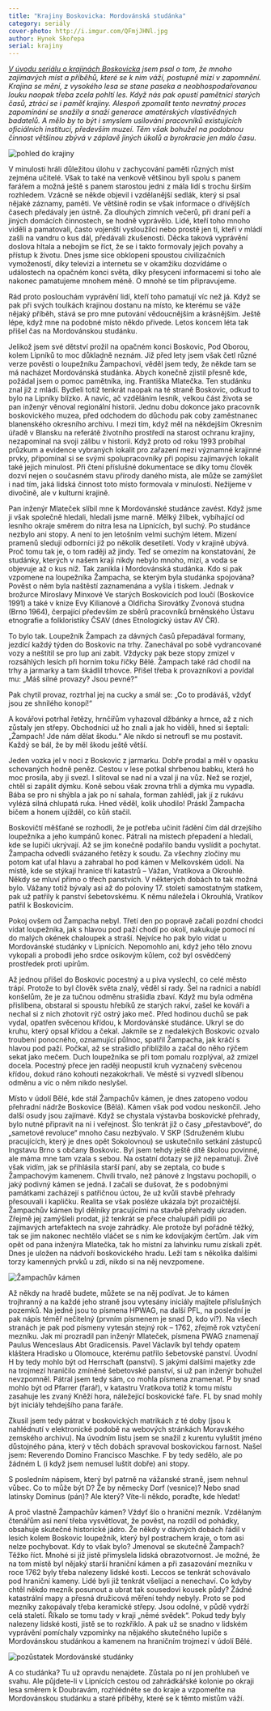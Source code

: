 ```yaml
---
title: "Krajiny Boskovicka: Mordovánská studánka"
category: seriály
cover-photo: http://i.imgur.com/QFmjJHNl.jpg
author: Hynek Skořepa
serial: krajiny
---
```


*[V úvodu seriálu o krajinách Boskovicka](/clanky/2015/03/krajiny-boskovicka.html) jsem psal o tom, že mnoho zajímavých míst a příběhů, které se k nim váží, postupně mizí v zapomnění. Krajina se mění, z vysokého lesa se stane paseka a neobhospodařovanou louku naopak třeba zcela pohltí les. Když nás pak opustí pamětníci starých časů, ztrácí se i paměť krajiny. Alespoň zpomalit tento nevratný proces zapomínání se snažily a snaží generace amatérských vlastivědných badatelů. A mělo by to být i smyslem usilování pracovníků existujících oficiálních institucí, především muzeí. Těm však bohužel na podobnou činnost většinou zbývá v záplavě jiných úkolů a byrokracie jen málo času.*

<img src="http://i.imgur.com/QNYQ3U0.jpg" alt="pohled do krajiny" class="img-responsive img-popup" data-author="Hynek Skořepa">

V minulosti hráli důležitou úlohu v zachycování paměti různých míst zejména učitelé. Však to také na venkově většinou byli spolu s panem farářem a možná ještě s panem starostou jedni z mála lidí s trochu širším rozhledem. Vzácně se někde objevil i vzdělanější sedlák, který si psal nějaké záznamy, paměti. Ve většině rodin se však informace o dřívějších časech předávaly jen ústně. Za dlouhých zimních večerů, při draní peří a jiných domácích činnostech, se hodně vyprávělo. Lidé, kteří toho mnoho viděli a pamatovali, často vojenští vysloužilci nebo prostě jen ti, kteří v mládí zašli na vandru o kus dál, předávali zkušenosti. Děcka taková vyprávění doslova hltala a nebojím se říct, že se i takto formovaly jejich povahy a přístup k životu. Dnes jsme sice obklopeni spoustou civilizačních vymožeností, díky televizi a internetu se v okamžiku dozvídáme o událostech na opačném konci světa, díky přesycení informacemi si toho ale nakonec pamatujeme mnohem méně. O mnohé se tím připravujeme.

Rád proto poslouchám vyprávění lidí, kteří toho pamatují víc než já. Když se pak při svých toulkách krajinou dostanu na místo, ke kterému se váže nějaký příběh, stává se pro mne putování vědoucnějším a krásnějším. Ještě lépe, když mne na podobné místo někdo přivede. Letos koncem léta tak přišel čas na Mordovánskou studánku. 

Jelikož jsem své dětství prožil na opačném konci Boskovic, Pod Oborou, kolem Lipníků to moc důkladně neznám. Již před lety jsem však četl různé verze pověsti o loupežníku Žampachovi, věděl jsem tedy, že někde tam se má nacházet Mordovánská studánka. Abych konečně zjistil přesně kde, požádal jsem o pomoc pamětníka, ing. Františka Mlatečka. Ten studánku znal již z mládí. Bydleli totiž tenkrát naopak na té straně Boskovic, odkud to bylo na Lipníky blízko. A navíc, ač vzděláním lesník, velkou část života se pan inženýr věnoval regionální historii. Jednu dobu dokonce jako pracovník boskovického muzea, před odchodem do důchodu pak coby zaměstnanec blanenského okresního archivu. I mezi tím, když měl na někdejším Okresním úřadě v Blansku na referátě životního prostředí na starost ochranu krajiny, nezapomínal na svoji zálibu v historii. Když proto od roku 1993 probíhal průzkum a evidence vybraných lokalit pro zařazení mezi významné krajinné prvky, připomínal si se svými spolupracovníky při popisu zajímavých lokalit také jejich minulost. Při čtení příslušné dokumentace se díky tomu člověk dozví nejen o současném stavu přírody daného místa, ale může se zamýšlet i nad tím, jaká lidská činnost toto místo formovala v minulosti. Nežijeme v divočině, ale v kulturní krajině.

Pan inženýr Mlateček slíbil mne k Mordovánské studánce zavést. Když jsme ji však společně hledali, hledali jsme marně. Mělký žlíbek, vybíhající od lesního okraje směrem do nitra lesa na Lipnících, byl suchý. Po studánce nezbylo ani stopy. A není to jen letošním velmi suchým létem. Mizení pramenů sledují odborníci již po několik desetiletí. Vody v krajině ubývá. Proč tomu tak je, o tom raději až jindy. Teď se omezím na konstatování, že studánky, kterých v našem kraji nikdy nebylo mnoho, mizí, a voda se objevuje až o kus níž. Tak zanikla i Mordovánská studánka. Kdo si pak vzpomene na loupežníka Žampacha, se kterým byla studánka spojována? Pověst o něm byla naštěstí zaznamenána a vyšla i tiskem. Jednak v brožurce Miroslavy Minxové Ve starých Boskovicích pod loučí (Boskovice 1991) a také v knize Evy Kilianové a Oldřicha Sirovátky Zvonová studna (Brno 1964), čerpající především ze sběrů pracovníků brněnského Ústavu etnografie a folkloristiky ČSAV (dnes Etnologický ústav AV ČR).

To bylo tak. Loupežník Žampach za dávných časů přepadával formany, jezdící každý týden do Boskovic na trhy. Zanechával po sobě vydrancované vozy a neštítil se pro lup ani zabít. Vždycky pak beze stopy zmizel v rozsáhlých lesích při horním toku říčky Bělé. Žampach také rád chodil na trhy a jarmarky a tam škádlil trhovce. Přišel třeba k provazníkovi a povídal mu: „Máš silné provazy? Jsou pevné?“

Pak chytil provaz, roztrhal jej na cucky a smál se: „Co to prodáváš, vždyť jsou ze shnilého konopí!“

A kovářovi potrhal řetězy, hrnčířům vyhazoval džbánky a hrnce, až z nich zůstaly jen střepy. Obchodníci už ho znali a jak ho viděli, hned si šeptali: „Žampach! Jde nám dělat škodu.“ Ale nikdo si netroufl se mu postavit. Každý se bál, že by měl škodu ještě větší.

Jeden vozka jel v noci z Boskovic z jarmarku. Dobře prodal a měl v opasku schovaných hodně peněz. Cestou v lese potkal shrbenou babku, která ho moc prosila, aby ji svezl. I slitoval se nad ní a vzal ji na vůz. Než se rozjel, chtěl si zapálit dýmku. Koně sebou však zrovna trhli a dýmka mu vypadla. Bába se pro ni shýbla a jak po ní sahala, forman zahlédl, jak jí z rukávu vylézá silná chlupatá ruka. Hned věděl, kolik uhodilo! Práskl Žampacha bičem a honem ujížděl, co kůň stačil.

Boskovičtí měšťané se rozhodli, že je potřeba učinit řádění čím dál drzejšího loupežníka a jeho kumpánů konec. Pátrali na místech přepadení a hledali, kde se lupiči ukrývají. Až se jim konečně podařilo bandu vyslídit a pochytat. Žampacha odvedli svázaného řetězy k soudu. Za všechny zločiny mu potom kat uťal hlavu a zahrabal ho pod kámen v Melkovském údolí. Na místě, kde se stýkají hranice tří katastrů – Vážan, Vratíkova a Okrouhlé. Někdy se mluví přímo o třech panstvích. V některých dobách to tak možná bylo. Vážany totiž bývaly asi až do poloviny 17. století samostatným statkem, pak už patřily k panství šebetovskému. K němu náležela i Okrouhlá, Vratíkov patřil k Boskovicím.

Pokoj ovšem od Žampacha nebyl. Třetí den po popravě začali pozdní chodci vídat loupežníka, jak s hlavou pod paží chodí po okolí, nakukuje pomocí ní do malých okének chaloupek a straší. Nejvíce ho pak bylo vídat u Mordovánské studánky v Lipnících. Nepomohlo ani, když jeho tělo znovu vykopali a probodli jeho srdce osikovým kůlem, což byl osvědčený prostředek proti upírům.

Až jednou přišel do Boskovic pocestný a u piva vyslechl, co celé město trápí. Protože to byl člověk světa znalý, věděl si rady. Šel na radnici a nabídl konšelům, že je za tučnou odměnu strašidla zbaví. Když mu byla odměna přislíbena, obstaral si spoustu hřebíků ze starých rakví, zašel ke kováři a nechal si z nich zhotovit rýč ostrý jako meč. Před hodinou duchů se pak vydal, opatřen svěcenou křídou, k Mordovánské studánce. Ukryl se do kruhu, který opsal křídou a čekal. Jakmile se z nedalekých Boskovic ozvalo troubení ponocného, oznamující půlnoc, spatřil Žampacha, jak kráčí s hlavou pod paží. Počkal, až se strašidlo přiblížilo a začal do něho rýčem sekat jako mečem. Duch loupežníka se při tom pomalu rozplýval, až zmizel docela. Pocestný přece jen raději neopustil kruh vyznačený svěcenou křídou, dokud ráno kohouti nezakokrhali. Ve městě si vyzvedl slíbenou odměnu a víc o něm nikdo neslyšel.

Místo v údolí Bělé, kde stál Žampachův kámen, je dnes zatopeno vodou přehradní nádrže Boskovice (Bělá). Kámen však pod vodou neskončil. Jeho další osudy jsou zajímavé. Když se chystala výstavba boskovické přehrady, bylo nutné připravit na ni i veřejnost. Šlo tenkrát již o časy „přestavbové“, do „sametové revoluce“ mnoho času nezbývalo. V SKP (Sdruženém klubu pracujících, který je dnes opět Sokolovnou) se uskutečnilo setkání zástupců Ingstavu Brno s občany Boskovic. Byl jsem tehdy ještě dítě školou povinné, ale máma mne tam vzala s sebou. Na ostatní dotazy se již nepamatuji. Živě však vidím, jak se přihlásila starší paní, aby se zeptala, co bude s Žampachovým kamenem. Chvíli trvalo, než pánové z Ingstavu pochopili, o jaký podivný kámen se jedná. I začali se dušovat, že s podobnými památkami zacházejí s patřičnou úctou, že už kvůli stavbě přehrady přesouvali i kapličku. Realita se však posléze ukázala být prozaičtější. Žampachův kámen byl dělníky pracujícími na stavbě přehrady ukraden. Zřejmě jej zamýšleli prodat, již tenkrát se přece chalupáři pídili po zajímavých artefaktech na svoje zahrádky. Ale protože byl pořádně těžký, tak se jim nakonec nechtělo vláčet se s ním ke kdovíjakým čertům. Jak vím opět od pana inženýra Mlatečka, tak ho místní za lahvinku rumu získali zpět. Dnes je uložen na nádvoří boskovického hradu. Leží tam s několika dalšími torzy kamenných prvků u zdi, nikdo si na něj nevzpomene.

<img src="http://i.imgur.com/QFmjJHN.jpg" alt="Žampachův kámen" class="img-responsive img-popup" data-author="Hynek Skořepa">

Až někdy na hradě budete, můžete se na něj podívat. Je to kámen trojhranný a na každé jeho straně jsou vytesány iniciály majitele příslušných pozemků. Na jedné jsou to písmena HPWAG, na další PFL, na poslední je pak nápis téměř nečitelný (prvním písmenem je snad D, kdo ví?). Na všech stranách je pak pod písmeny vytesán stejný rok – 1762, zřejmě rok vztyčení mezníku.  Jak mi prozradil pan inženýr Mlateček, písmena PWAG znamenají Paulus Wenceslaus Abt Gradicensis. Pavel Václavík byl tehdy opatem kláštera Hradisko u Olomouce, kterému patřilo šebetovské panství. Úvodní H by tedy mohlo být od Herrschaft (panství). S jakými dalšími majetky zde na trojmezí hraničilo zmíněné šebetovské panství, si už pan inženýr bohužel nevzpomněl. Pátral jsem tedy sám, co mohla písmena znamenat.  P by snad mohlo být od Pfarrer (farář), v katastru Vratíkova totiž k tomu místu zasahuje les zvaný Kněží hora, náležející boskovické faře. FL by snad mohly být iniciály tehdejšího pana faráře.

Zkusil jsem tedy pátrat v boskovických matrikách z té doby (jsou k nahlédnutí v elektronické podobě na webových stránkách Moravského zemského archivu). Na úvodním listu jsem se snažil z kurentu vyluštit jméno důstojného pána, který v těch dobách spravoval boskovickou farnost. Našel jsem: Reverendo Domino Francisco Maschke. F by tedy sedělo, ale po žádném L (i když jsem nemusel luštit dobře) ani stopy.

S posledním nápisem, který byl patrně na vážanské straně, jsem nehnul vůbec. Co to může být D? Že by německy Dorf (vesnice)? Nebo snad latinsky Dominus (pán)? Ale který? Víte-li někdo, poraďte, kde hledat!

A proč vlastně Žampachův kámen? Vždyť šlo o hraniční mezník. Vzdělaným čtenářům asi není třeba vysvětlovat, že pověst, na rozdíl od pohádky, obsahuje skutečné historické jádro. Že někdy v dávných dobách řádil v lesích kolem Boskovic loupežník, který byl postrachem kraje, o tom asi nelze pochybovat. Kdy to však bylo? Jmenoval se skutečně Žampach? Těžko říct. Mnohé si již jistě přimyslela lidská obrazotvornost. Je možné, že na tom místě byl nějaký starší hraniční kámen a při zasazování mezníku v roce 1762 byly třeba nalezeny lidské kosti. Leccos se tenkrát schovávalo pod hraniční kameny. Lidé byli již tenkrát všelijací a nenechaví. Co kdyby chtěl někdo mezník posunout a ubrat tak sousedovi kousek půdy? Žádné katastrální mapy a přesná družicová měření tehdy nebyly. Proto se pod mezníky zakopávaly třeba keramické střepy. Jsou odolné, v půdě vydrží celá staletí. Říkalo se tomu tady v kraji „němé svědek“. Pokud tedy byly nalezeny lidské kosti, jistě se to rozkřiklo. A pak už se snadno v lidském vyprávění pomíchaly vzpomínky na nějakého skutečného lupiče s Mordovánskou studánkou a kamenem na hraničním trojmezí v údolí Bělé.

<img src="http://i.imgur.com/PfaC2aa.jpg" alt="pozůstatek Mordovánské studánky" class="img-responsive img-popup" data-author="Hynek Skořepa">

A co studánka? Tu už opravdu nenajdete. Zůstala po ní jen prohlubeň ve svahu. Ale půjdete-li v Lipnících cestou od zahrádkářské kolonie po okraji lesa směrem k Doubravám, rozhlédněte se do kraje a vzpomeňte na Mordovánskou studánku a staré příběhy, které se k těmto místům váží.